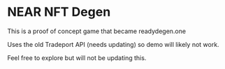 NEAR NFT Degen
==========

This is a proof of concept game that became readydegen.one

Uses the old Tradeport API (needs updating) so demo will likely not work.

Feel free to explore but will not be updating this.
